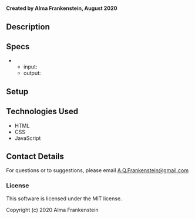 # 

#### Created by Alma Frankenstein, August 2020

## Description


## Specs

*
  * input:
  * output:

## Setup


## Technologies Used

* HTML
* CSS
* JavaScript

## Contact Details

For questions or to suggestions, please email A.Q.Frankenstein@gmail.com

### License

This software is licensed under the MIT license.

Copyright (c) 2020 Alma Frankenstein